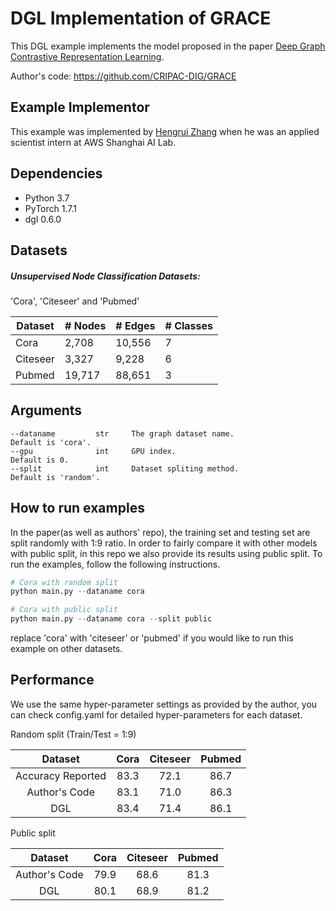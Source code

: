 # DGL Implementation of GRACE
This DGL example implements the model proposed in the paper [Deep Graph Contrastive Representation Learning](https://arxiv.org/abs/2006.04131).

Author's code: https://github.com/CRIPAC-DIG/GRACE

## Example Implementor

This example was implemented by [Hengrui Zhang](https://github.com/hengruizhang98) when he was an applied scientist intern at AWS Shanghai AI Lab.

## Dependencies

- Python 3.7
- PyTorch 1.7.1
- dgl 0.6.0

## Datasets

##### Unsupervised Node Classification Datasets:

'Cora', 'Citeseer' and 'Pubmed'

| Dataset  | # Nodes | # Edges | # Classes |
| -------- | ------- | ------- | --------- |
| Cora     | 2,708   | 10,556  | 7         |
| Citeseer | 3,327   | 9,228   | 6         |
| Pubmed   | 19,717  | 88,651  | 3         |


## Arguments

```
--dataname         str     The graph dataset name.                Default is 'cora'.
--gpu              int     GPU index.                             Default is 0.
--split            int     Dataset spliting method.               Default is 'random'.
```

## How to run examples

In the paper(as well as authors' repo), the training set and testing set are split randomly with 1:9 ratio. In order to fairly compare it with other models with public split, in this repo we also provide its results using public split. To run the examples, follow the following instructions.

```python
# Cora with random split
python main.py --dataname cora

# Cora with public split
python main.py --dataname cora --split public
```

replace 'cora' with 'citeseer' or 'pubmed' if you would like to run this example on other datasets.

## 	Performance

We use the same hyper-parameter settings as provided by the author, you can check config.yaml for detailed hyper-parameters for each dataset.

Random split (Train/Test = 1:9)

|      Dataset      | Cora | Citeseer | Pubmed |
| :---------------: | :--: | :------: | :----: |
| Accuracy Reported | 83.3 |   72.1   |  86.7  |
|   Author's Code   | 83.1 |   71.0   |  86.3  |
|        DGL        | 83.4 |   71.4   |  86.1  |

Public split

|    Dataset    | Cora | Citeseer | Pubmed |
| :-----------: | :--: | :------: | :----: |
| Author's Code | 79.9 |   68.6   |  81.3  |
|      DGL      | 80.1 |   68.9   |  81.2  |

